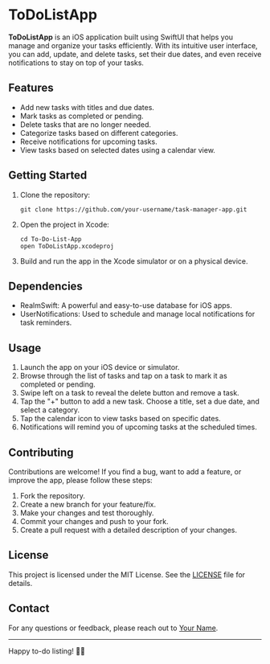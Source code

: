 # ToDoListApp

**ToDoListApp** is an iOS application built using SwiftUI that helps you manage and organize your tasks efficiently. With its intuitive user interface, you can add, update, and delete tasks, set their due dates, and even receive notifications to stay on top of your tasks.



## Features

- Add new tasks with titles and due dates.
- Mark tasks as completed or pending.
- Delete tasks that are no longer needed.
- Categorize tasks based on different categories.
- Receive notifications for upcoming tasks.
- View tasks based on selected dates using a calendar view.

## Getting Started

1. Clone the repository:

   ```
   git clone https://github.com/your-username/task-manager-app.git
   ```

2. Open the project in Xcode:

   ```
   cd To-Do-List-App
   open ToDoListApp.xcodeproj
   ```

3. Build and run the app in the Xcode simulator or on a physical device.

## Dependencies

- RealmSwift: A powerful and easy-to-use database for iOS apps.
- UserNotifications: Used to schedule and manage local notifications for task reminders.

## Usage

1. Launch the app on your iOS device or simulator.
2. Browse through the list of tasks and tap on a task to mark it as completed or pending.
3. Swipe left on a task to reveal the delete button and remove a task.
4. Tap the "+" button to add a new task. Choose a title, set a due date, and select a category.
5. Tap the calendar icon to view tasks based on specific dates.
6. Notifications will remind you of upcoming tasks at the scheduled times.

## Contributing

Contributions are welcome! If you find a bug, want to add a feature, or improve the app, please follow these steps:

1. Fork the repository.
2. Create a new branch for your feature/fix.
3. Make your changes and test thoroughly.
4. Commit your changes and push to your fork.
5. Create a pull request with a detailed description of your changes.

## License

This project is licensed under the MIT License. See the [LICENSE](LICENSE) file for details.

## Contact

For any questions or feedback, please reach out to [Your Name](mailto:your.email@example.com).

---

Happy to-do listing! 📅📝
